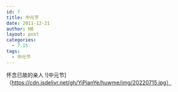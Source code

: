 ```yaml
---
id: 7
title: 中元节
date: 2011-12-21
author: HB
layout: post
categories:
  - 7.15
tags:
  - 中元节
---
```

怀念已故的亲人
![中元节]（https://cdn.jsdelivr.net/gh/YiPianYe/huwme/img/20220715.jpg）
